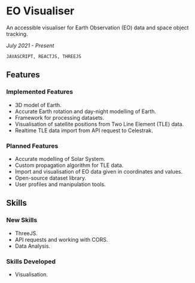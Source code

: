 # **EO Visualiser**

An accessible visualiser for Earth Observation (EO) data and space object tracking.

_July 2021 - Present_

```JAVASCRIPT, REACTJS, THREEJS```

## **Features** 

### **Implemented Features**

* 3D model of Earth.
* Accurate Earth rotation and day-night modelling of Earth.
* Framework for processing datasets.
* Visualisation of satellite positions from Two Line Element (TLE) data.
* Realtime TLE data import from API request to Celestrak.

### **Planned Features**

* Accurate modelling of Solar System.
* Custom propagation algorithm for TLE data. 
* Import and visualisation of EO data given in coordinates and values.
* Open-source dataset library.
* User profiles and manipulation tools.

## **Skills**

### **New Skills**

* ThreeJS.
* API requests and working with CORS.
* Data Analysis.

### **Skills Developed**

* Visualisation.